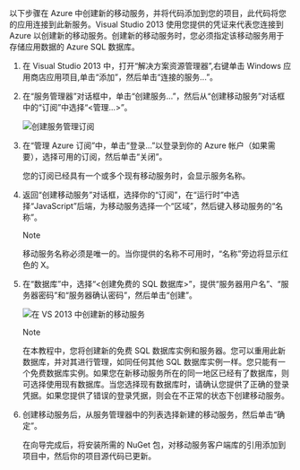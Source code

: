 以下步骤在 Azure 中创建新的移动服务，并将代码添加到您的项目，此代码将您的应用连接到此新服务。Visual Studio 2013 使用您提供的凭证来代表您连接到 Azure 以创建新的移动服务。创建新的移动服务时，您必须指定该移动服务用于存储应用数据的 Azure SQL 数据库。

1. 在 Visual Studio 2013 中，打开“解决方案资源管理器”,右键单击 Windows 应用商店应用项目,单击“添加”，然后单击“连接的服务...”。  

2. 在“服务管理器”对话框中，单击“创建服务...”，然后从“创建移动服务”对话框中的“订阅”中选择“&lt;管理...&gt;”。

    ![创建服务管理订阅](./media/mobile-services-create-new-service-vs2013/mobile-create-service-from-vs2013.png)

3. 在“管理 Azure 订阅”中，单击“登录...”以登录到你的 Azure 帐户（如果需要），选择可用的订阅，然后单击“关闭”。

    您的订阅已经具有一个或多个现有移动服务时，会显示服务名称。

4. 返回“创建移动服务”对话框，选择你的“订阅”，在“运行时”中选择“JavaScript”后端，为移动服务选择一个“区域”，然后键入移动服务的“名称”。

    >[!NOTE]
    >移动服务名称必须是唯一的。当你提供的名称不可用时，“名称”旁边将显示红色的 X。

5. 在“数据库”中，选择“&lt;创建免费的 SQL 数据库&gt;”，提供“服务器用户名”、“服务器密码”和“服务器确认密码”，然后单击“创建”。

      ![在 VS 2013 中创建新的移动服务](./media/mobile-services-create-new-service-vs2013/mobile-create-service-from-vs2013-2.png)

    > [!NOTE]
    >在本教程中，您将创建新的免费 SQL 数据库实例和服务器。您可以重用此新数据库，并对其进行管理，如同任何其他 SQL 数据库实例一样。您只能有一个免费数据库实例。如果您在新移动服务所在的同一地区已经有了数据库，则可选择使用现有数据库。当您选择现有数据库时，请确认您提供了正确的登录凭据。如果您提供了错误的登录凭据，则会在不正常的状态下创建移动服务。

6. 创建移动服务后，从服务管理器中的列表选择新建的移动服务，然后单击“确定”。

    在向导完成后，将安装所需的 NuGet 包，对移动服务客户端库的引用添加到项目中，然后你的项目源代码已更新。

<!---HONumber=71-->